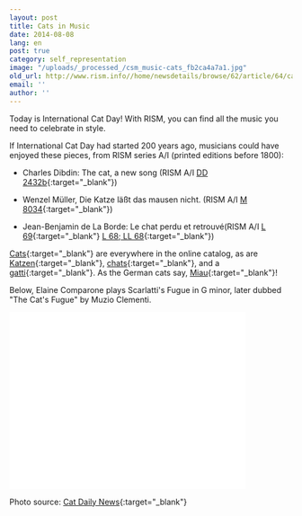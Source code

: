 ```yaml
---
layout: post
title: Cats in Music
date: 2014-08-08
lang: en
post: true
category: self_representation
image: "/uploads/_processed_/csm_music-cats_fb2ca4a7a1.jpg"
old_url: http://www.rism.info//home/newsdetails/browse/62/article/64/cats-in-music.html
email: ''
author: ''
---
```



Today is International Cat Day! With RISM, you can find all the music you need to celebrate in style.

If International Cat Day had started 200 years ago, musicians could have enjoyed these pieces, from RISM series A/I (printed editions before 1800):

- Charles Dibdin: The cat, a new song (RISM A/I [DD 2432b](https://opac.rism.info/search?id=00000991017257){:target="_blank"})

- Wenzel Müller, Die Katze läßt das mausen nicht. (RISM A/I [M 8034](https://opac.rism.info/search?id=00000990046358){:target="_blank"})

- Jean-Benjamin de La Borde: Le chat perdu et retrouvé(RISM A/I [L 69](https://opac.rism.info/search?id=00000990035910){:target="_blank"} [L 68; LL 68](https://opac.rism.info/search?id=00000990035909){:target="_blank"})

[Cats](https://opac.rism.info/search?View=rism&q=cats){:target="_blank"} are everywhere in the online catalog, as are [Katzen](https://opac.rism.info/search?View=rism&q=katzen){:target="_blank"}, [chats](https://opac.rism.info/search?View=rism&q=chats){:target="_blank"}, and a [gatti](https://opac.rism.info/search?id=270002292&db=251&View=rism){:target="_blank"}. As the German cats say, [Miau](https://opac.rism.info/search?View=rism&q=miau){:target="_blank"}!



Below, Elaine Comparone plays Scarlatti's Fugue in G minor, later dubbed "The Cat's Fugue" by Muzio Clementi.

<iframe width="420" height="315" src="//www.youtube.com/embed/CbW1nNBqVnI" frameborder="0" allowfullscreen></iframe>

Photo source: [Cat Daily News](http://catdailynews.com/2013/11/classical-music-for-cats/){:target="_blank"}


